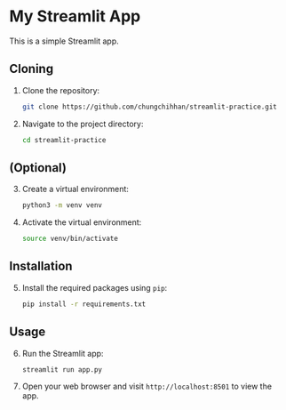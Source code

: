 # My Streamlit App

This is a simple Streamlit app.

## Cloning

1. Clone the repository:

   ```bash
   git clone https://github.com/chungchihhan/streamlit-practice.git
   ```

2. Navigate to the project directory:

   ```bash
   cd streamlit-practice
   ```

## (Optional)

3. Create a virtual environment:

   ```bash
   python3 -m venv venv
   ```

4. Activate the virtual environment:

   ```bash
   source venv/bin/activate
   ```

## Installation

5. Install the required packages using `pip`:

   ```bash
   pip install -r requirements.txt
   ```

## Usage

6. Run the Streamlit app:

   ```bash
   streamlit run app.py
   ```

7. Open your web browser and visit `http://localhost:8501` to view the app.
